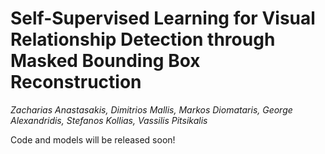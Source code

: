 # Self-Supervised Learning for Visual Relationship Detection through Masked Bounding Box Reconstruction

*Zacharias Anastasakis, Dimitrios Mallis, Markos Diomataris, George Alexandridis, Stefanos Kollias, Vassilis Pitsikalis*

Code and models will be released soon!
